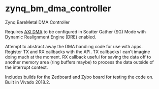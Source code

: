 # zynq_bm_dma_controller
Zynq BareMetal DMA Controller

Requires [AXI DMA](https://www.xilinx.com/support/documentation/ip_documentation/axi_dma/v7_1/pg021_axi_dma.pdf) to be configured in Scatter Gather (SG) Mode with Dynamic Realignment Engine (DRE) enabled.

Attempt to abstract away the DMA handling code for use with apps. Register TX and RX callbacks with the API. TX callbacks I can't imagine doing much at the moment. RX callback useful for saving the data off to another memory area (ring buffers maybe) to process the data outside of the interrupt context.

Includes builds for the Zedboard and Zybo board for testing the code on. Built in Vivado 2018.2.
